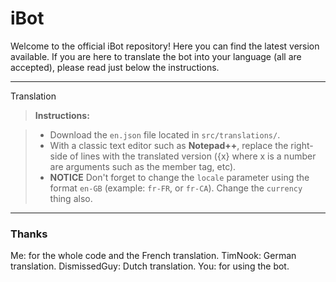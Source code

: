 iBot
===================


Welcome to the official iBot repository! Here you can find the latest version available. If you are here to translate the bot into your language (all are accepted), please read just below the instructions.

----------


Translation

> **Instructions:**

> - Download the `en.json` file located in `src/translations/`.
> - With a classic text editor such as **Notepad++**, replace the right-side of lines with the translated version ({x} where x is a number are arguments such as the member tag, etc).
> - **NOTICE** Don't forget to change the `locale` parameter using the format `en-GB` (example: `fr-FR`, or `fr-CA`). Change the `currency` thing also.

----------

### Thanks

Me: for the whole code and the French translation.
TimNook: German translation.
DismissedGuy: Dutch translation.
You: for using the bot.

